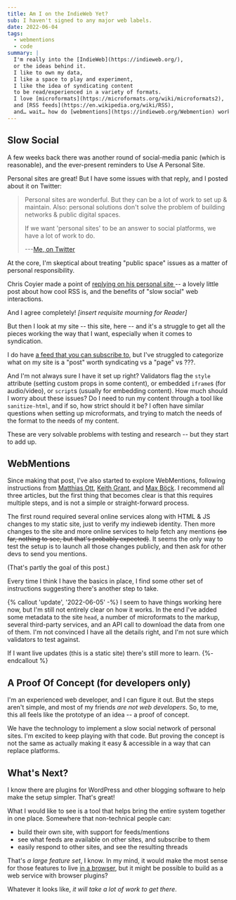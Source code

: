 ```yaml
---
title: Am I on the IndieWeb Yet?
sub: I haven't signed to any major web labels.
date: 2022-06-04
tags:
  - webmentions
  - code
summary: |
  I'm really into the [IndieWeb](https://indieweb.org/),
  or the ideas behind it.
  I like to own my data,
  I like a space to play and experiment,
  I like the idea of syndicating content
  to be read/experienced in a variety of formats.
  I love [microformats](https://microformats.org/wiki/microformats2),
  and [RSS feeds](https://en.wikipedia.org/wiki/RSS),
  and… wait… how do [webmentions](https://indieweb.org/Webmention) work?
---
```


## Slow Social

A few weeks back
there was another round of social-media panic
(which is reasonable),
and the ever-present reminders
to Use A Personal Site.

Personal sites are great!
But I have some issues with that reply,
and I posted about it on Twitter:

> Personal sites are wonderful.
> But they can be a lot of work to set up & maintain.
> Also: personal solutions don't solve
> the problem of building networks
> & public digital spaces.
>
> If we want 'personal sites' to be an answer to social platforms,
> we have a lot of work to do.
>
> ---[Me, on Twitter](https://twitter.com/TerribleMia/status/1519404061711224833)

At the core,
I'm skeptical about
treating "public space" issues
as a matter of personal responsibility.

Chris Coyier
made a point of
<a href="https://chriscoyier.net/2022/04/29/rss-3/" class="u-in-reply-to">
replying on his personal site
</a> --
a lovely little post
about how cool RSS is,
and the benefits of "slow social" web interactions.

And I agree completely!
_[insert requisite mourning for Reader]_

But then I look at my site --
this site, here --
and it's a struggle to get all the pieces working
the way that I want,
especially when it comes to syndication.

I do have [a feed that you can subscribe to](/feed.xml),
but I've struggled to categorize
what on my site is a "post" worth syndicating
vs a "page" vs ???.

And I'm not always sure I have it set up right?
Validators flag the `style` attribute
(setting custom props in some content),
or embedded `iframe`s (for audio/video),
or `script`s (usually for embedding content).
How much should I worry about these issues?
Do I need to run my content through
a tool like `sanitize-html`,
and if so,
how strict should it be?
I often have similar questions
when setting up microformats,
and trying to match the needs of the format
to the needs of my content.

These are very solvable problems
with testing and research --
but they start to add up.


## WebMentions

Since making that post,
I've also started to explore WebMentions,
following instructions from
[Matthias Ott](https://matthiasott.com/articles/into-the-personal-website-verse),
[Keith Grant](https://keithjgrant.com/posts/2019/02/adding-webmention-support-to-a-static-site),
and [Max Böck](https://mxb.dev/blog/using-webmentions-on-static-sites/).
I recommend all three articles,
but the first thing that becomes clear
is that this requires multiple steps,
and is not a simple
or straight-forward process.

The first round required several online services
along with HTML & JS changes to my static site,
just to verify my indieweb identity.
Then more changes to the site
and more online services to help fetch any mentions
~~(so far, nothing to see, but that's probably expected)~~.
It seems the only way to test the setup
is to launch all those changes publicly,
and then ask for other devs to send you mentions.

(That's partly the goal of this post.)

Every time I think I have the basics in place,
I find some other set of instructions
suggesting there's another step to take.

{% callout 'update', '2022-06-05' -%}
I seem to have things working here now,
but I'm still not entirely clear
on how it works.
In the end
I've added some metadata to the site `head`,
a number of microformats to the markup,
several third-party services,
and an API call to download the data from one of them.
I'm not convinced I have all the details right,
and I'm not sure which validators to test against.

If I want live updates
(this is a static site)
there's still more to learn.
{%- endcallout %}


## A Proof Of Concept (for developers only)

I'm an experienced web developer,
and I can figure it out.
But the steps aren't simple,
and most of my friends _are not web developers_.
So, to me,
this all feels like the prototype of an idea --
a proof of concept.

We have the technology
to implement a slow social network
of personal sites.
I'm excited to keep playing
with that code.
But proving the concept is not the same
as actually making it easy & accessible
in a way that can replace platforms.


## What's Next?

I know there are plugins
for WordPress and other blogging software
to help make the setup simpler.
That's great!

What I would like to see
is a tool that helps bring
the entire system together
in one place.
Somewhere that non-technical people can:

- build their own site, with support for feeds/mentions
- see what feeds are available on other sites, and subscribe to them
- easily respond to other sites, and see the resulting threads

That's _a large feature set_, I know.
In my mind, it would make the most sense
for those features to live
[in a browser](https://twitter.com/TerribleMia/status/1488582497382408197),
but it might be possible
to build as a web service with browser plugins?

Whatever it looks like,
_it will take a lot of work to get there_.
